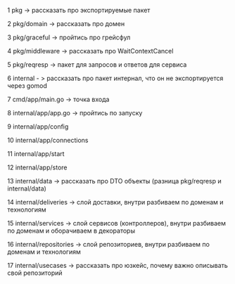 1 pkg -> рассказать про экспортируемые пакет 

2 pkg/domain -> рассказать про домен

3 pkg/graceful -> пройтись про грейсфул 

4 pkg/middleware -> рассказать про WaitContextCancel 

5 pkg/reqresp -> пакет для запросов и ответов для сервиса

6 internal - > рассказать про пакет интернал, что он не экспортируется через gomod

7 cmd/app/main.go -> точка входа

8 internal/app/app.go -> пройтись по запуску 

9 internal/app/config

10 internal/app/connections

11 internal/app/start

12 internal/app/store

13 internal/data -> рассказать про DTO объекты (разница pkg/reqresp и internal/data)

14 internal/deliveries -> слой доставки, внутри разбиваем по доменам и технологиям

15 internal/services -> слой сервисов (контроллеров), внутри разбиваем по доменам и оборачиваем в декораторы

16 internal/repositories -> слой репозиториев, внутри разбиваем по доменам и технологиям

17 internal/usecases -> рассказать про юзкейс, почему важно описывать свой репозиторий